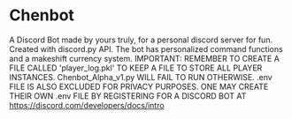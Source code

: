 # Chenbot
A Discord Bot made by yours truly, for a personal discord server for fun. Created with discord.py API. The bot has personalized command functions and a makeshift currency system.
IMPORTANT: REMEMBER TO CREATE A FILE CALLED 'player_log.pkl' TO KEEP A FILE TO STORE ALL PLAYER INSTANCES. Chenbot_Alpha_v1.py WILL FAIL TO RUN OTHERWISE.
.env FILE IS ALSO EXCLUDED FOR PRIVACY PURPOSES. ONE MAY CREATE THEIR OWN .env FILE BY REGISTERING FOR A DISCORD BOT AT https://discord.com/developers/docs/intro
